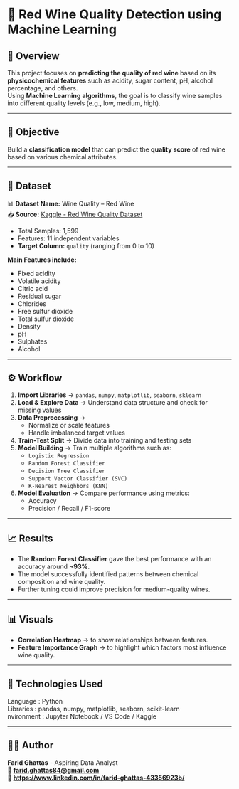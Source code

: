 # 🍷 Red Wine Quality Detection using Machine Learning

## 📘 Overview  
This project focuses on **predicting the quality of red wine** based on its **physicochemical features** such as acidity, sugar content, pH, alcohol percentage, and others.  
Using **Machine Learning algorithms**, the goal is to classify wine samples into different quality levels (e.g., low, medium, high).

---

## 🧠 Objective  
Build a **classification model** that can predict the **quality score** of red wine based on various chemical attributes.

---
## 🧩 Dataset  
📊 **Dataset Name:** Wine Quality – Red Wine  
📥 **Source:** [Kaggle - Red Wine Quality Dataset](https://www.kaggle.com/datasets/uciml/red-wine-quality-cortez-et-al)

- Total Samples: 1,599  
- Features: 11 independent variables  
- **Target Column:** `quality` (ranging from 0 to 10)  

**Main Features include:**
- Fixed acidity  
- Volatile acidity  
- Citric acid  
- Residual sugar  
- Chlorides  
- Free sulfur dioxide  
- Total sulfur dioxide  
- Density  
- pH  
- Sulphates  
- Alcohol  

---

## ⚙️ Workflow  
1. **Import Libraries** → `pandas`, `numpy`, `matplotlib`, `seaborn`, `sklearn`  
2. **Load & Explore Data** → Understand data structure and check for missing values  
3. **Data Preprocessing** →  
   - Normalize or scale features  
   - Handle imbalanced target values  
4. **Train-Test Split** → Divide data into training and testing sets  
5. **Model Building** → Train multiple algorithms such as:  
   - `Logistic Regression`  
   - `Random Forest Classifier`  
   - `Decision Tree Classifier`  
   - `Support Vector Classifier (SVC)`  
   - `K-Nearest Neighbors (KNN)`  
6. **Model Evaluation** → Compare performance using metrics:  
   - Accuracy  
   - Precision / Recall / F1-score  
---

## 📈 Results  
- The **Random Forest Classifier** gave the best performance with an accuracy around **~93%**.  
- The model successfully identified patterns between chemical composition and wine quality.  
- Further tuning could improve precision for medium-quality wines.

---

## 📊 Visuals  
- **Correlation Heatmap** → to show relationships between features.  
- **Feature Importance Graph** → to highlight which factors most influence wine quality.  

---

## 🧰 Technologies Used  
Language : Python    
Libraries : pandas, numpy, matplotlib, seaborn, scikit-learn     
nvironment : Jupyter Notebook / VS Code / Kaggle 

---

## 👨‍💻 Author
**Farid Ghattas** - Aspiring Data Analyst    
📧 **farid.ghattas84@gmail.com**    
💼 **https://www.linkedin.com/in/farid-ghattas-43356923b/**

